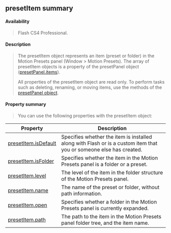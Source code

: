 ## presetItem summary

#### Availability

> Flash CS4 Professional.

#### Description

> The presetItem object represents an item (preset or folder) in the Motion Presets panel (Window \> Motion Presets). The array of presetItem objects is a property of the presetPanel object ([presetPanel.items](#_bookmark791)).
>
> All properties of the presetItem object are read only. To perform tasks such as deleting, renaming, or moving items, use the methods of the [presetPanel object](#_bookmark779).

#### Property summary

> You can use the following properties with the presetItem object:

| **Property**                                  | **Description**                                                                                                    |
|-----------------------------------------------|--------------------------------------------------------------------------------------------------------------------|
| [presetItem.isDefault](#presetItem.isDefault) | Specifies whether the item is installed along with Flash or is a custom item that you or someone else has created. |
| [presetItem.isFolder](#_bookmark773)          | Specifies whether the item in the Motion Presets panel is a folder or a preset.                                    |
| [presetItem.level](#_bookmark774)             | The level of the item in the folder structure of the Motion Presets panel.                                         |
| [presetItem.name](#_bookmark775)              | The name of the preset or folder, without path information.                                                        |
| [presetItem.open](#_bookmark776)              | Specifies whether a folder in the Motion Presets panel is currently expanded.                                      |
| [presetItem.path](#_bookmark777)              | The path to the item in the Motion Presets panel folder tree, and the item name.                                   |

<span id="presetItem.isDefault" class="anchor"></span>
